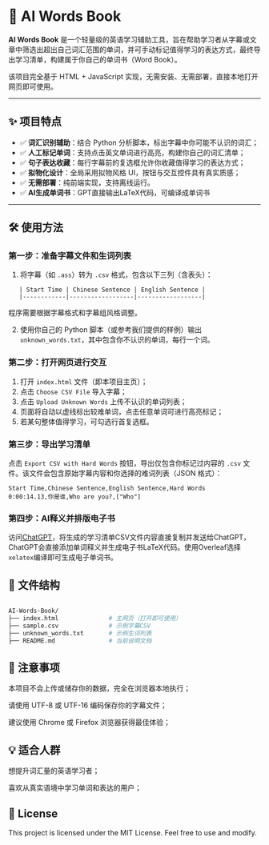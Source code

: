 # 📘 AI Words Book

**AI Words Book** 是一个轻量级的英语学习辅助工具，旨在帮助学习者从字幕或文章中筛选出超出自己词汇范围的单词，并可手动标记值得学习的表达方式，最终导出学习清单，构建属于你自己的单词书（Word Book）。

该项目完全基于 HTML + JavaScript 实现，无需安装、无需部署，直接本地打开网页即可使用。

---

## ✨ 项目特点

- ✅ **词汇识别辅助**：结合 Python 分析脚本，标出字幕中你可能不认识的词汇；
- ✅ **人工标记单词**：支持点击英文单词进行高亮，构建你自己的词汇清单；
- ✅ **句子表达收藏**：每行字幕前的复选框允许你收藏值得学习的表达方式；
- ✅ **拟物化设计**：全局采用拟物风格 UI，按钮与交互控件具有真实质感；
- ✅ **无需部署**：纯前端实现，支持离线运行。
- ✅ **AI生成单词书**：GPT直接输出LaTeX代码，可编译成单词书

---

## 🛠 使用方法

### 第一步：准备字幕文件和生词列表

1. 将字幕（如 `.ass`）转为 `.csv` 格式，包含以下三列（含表头）：

```
   | Start Time | Chinese Sentence | English Sentence |
   |------------|------------------|------------------|
```

程序需要根据字幕格式和字幕组风格调整。


2. 使用你自己的 Python 脚本（或参考我们提供的样例）输出 `unknown_words.txt`，其中包含你不认识的单词，每行一个词。

### 第二步：打开网页进行交互

1. 打开 `index.html` 文件（即本项目主页）；
2. 点击 `Choose CSV File` 导入字幕；
3. 点击 `Upload Unknown Words` 上传不认识的单词列表；
4. 页面将自动以虚线标出较难单词，点击任意单词可进行高亮标记；
5. 若某句整体值得学习，可勾选行首复选框。

### 第三步：导出学习清单

点击 `Export CSV with Hard Words` 按钮，导出仅包含你标记过内容的 `.csv` 文件。该文件会包含原始字幕内容和你选择的难词列表（JSON 格式）：

```csv
Start Time,Chinese Sentence,English Sentence,Hard Words
0:00:14.13,你是谁,Who are you?,["Who"]
```

### 第四步：AI释义并排版电子书

访问[ChatGPT](https://chatgpt.com/g/g-680a05e7e40c819188f661e74f64e938-aidan-ci-shu-zhu-shou)，将生成的学习清单CSV文件内容直接复制并发送给ChatGPT，ChatGPT会直接添加单词释义并生成电子书LaTeX代码。使用Overleaf选择`xelatex`编译即可生成电子单词书。

## 📁 文件结构
```bash

AI-Words-Book/
├── index.html              # 主网页（打开即可使用）
├── sample.csv              # 示例字幕CSV
├── unknown_words.txt       # 示例生词列表
├── README.md               # 当前说明文档
```

## 📌 注意事项
本项目不会上传或储存你的数据，完全在浏览器本地执行；

请使用 UTF-8 或 UTF-16 编码保存你的字幕文件；

建议使用 Chrome 或 Firefox 浏览器获得最佳体验；


## 💡 适合人群
想提升词汇量的英语学习者；

喜欢从真实语境中学习单词和表达的用户；


## 📜 License
This project is licensed under the MIT License. Feel free to use and modify.

